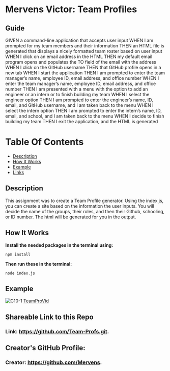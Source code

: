 # Mervens Victor: Team Profiles

## Guide
GIVEN a command-line application that accepts user input
WHEN I am prompted for my team members and their information
THEN an HTML file is generated that displays a nicely formatted team roster based on user input
WHEN I click on an email address in the HTML
THEN my default email program opens and populates the TO field of the email with the address
WHEN I click on the GitHub username
THEN that GitHub profile opens in a new tab
WHEN I start the application
THEN I am prompted to enter the team manager’s name, employee ID, email address, and office number
WHEN I enter the team manager’s name, employee ID, email address, and office number
THEN I am presented with a menu with the option to add an engineer or an intern or to finish building my team
WHEN I select the engineer option
THEN I am prompted to enter the engineer’s name, ID, email, and GitHub username, and I am taken back to the menu
WHEN I select the intern option
THEN I am prompted to enter the intern’s name, ID, email, and school, and I am taken back to the menu
WHEN I decide to finish building my team
THEN I exit the application, and the HTML is generated

# Table Of Contents
- [Description](#description)
- [How It Works](#how-it-works)
- [Example](#example)
- [Links](#shareable-link-to-this-repo)

## Description  
This assignment was to create a Team Profile generator. Using the index.js, you can create a site based on the information the user inputs. You will decide the name of the groups, their roles, and then their Github, schooling, or ID number. The html will be generated for you in the output.


## How It Works  

**Install the needed packages in the terminal using:**

`npm install`

**Then run these in the terminal:**

`node index.js`

## Example
![C10-1](https://user-images.githubusercontent.com/82620500/136670087-611a2a89-3981-45e9-a731-ac1770572658.png)
[TeamProVid](https://watch.screencastify.com/v/L2fR5wJdNl8KDWMTx5KC)

## Shareable Link to this Repo 

### Link: **https://github.com/Team-Profs.git.**  

## Creator's GitHub Profile:  

### Creator: **https://github.com/Mervens.**

